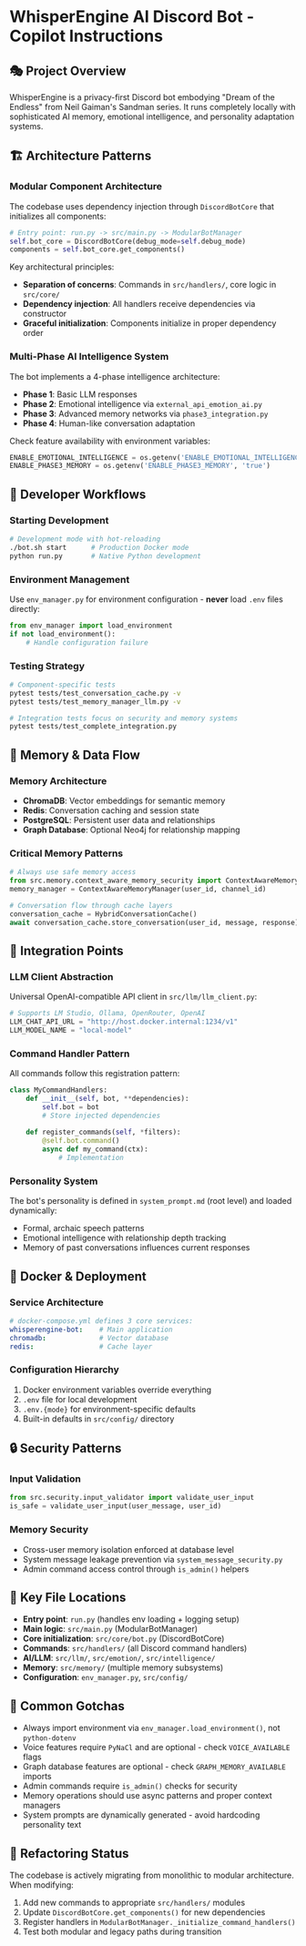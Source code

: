# WhisperEngine AI Discord Bot - Copilot Instructions

## 🎭 Project Overview

WhisperEngine is a privacy-first Discord bot embodying "Dream of the Endless" from Neil Gaiman's Sandman series. It runs completely locally with sophisticated AI memory, emotional intelligence, and personality adaptation systems.

## 🏗️ Architecture Patterns

### Modular Component Architecture
The codebase uses dependency injection through `DiscordBotCore` that initializes all components:
```python
# Entry point: run.py -> src/main.py -> ModularBotManager
self.bot_core = DiscordBotCore(debug_mode=self.debug_mode)
components = self.bot_core.get_components()
```

Key architectural principles:
- **Separation of concerns**: Commands in `src/handlers/`, core logic in `src/core/`
- **Dependency injection**: All handlers receive dependencies via constructor
- **Graceful initialization**: Components initialize in proper dependency order

### Multi-Phase AI Intelligence System
The bot implements a 4-phase intelligence architecture:
- **Phase 1**: Basic LLM responses
- **Phase 2**: Emotional intelligence via `external_api_emotion_ai.py`
- **Phase 3**: Advanced memory networks via `phase3_integration.py`
- **Phase 4**: Human-like conversation adaptation

Check feature availability with environment variables:
```python
ENABLE_EMOTIONAL_INTELLIGENCE = os.getenv('ENABLE_EMOTIONAL_INTELLIGENCE', 'true')
ENABLE_PHASE3_MEMORY = os.getenv('ENABLE_PHASE3_MEMORY', 'true')
```

## 🔧 Developer Workflows

### Starting Development
```bash
# Development mode with hot-reloading
./bot.sh start      # Production Docker mode
python run.py       # Native Python development
```

### Environment Management
Use `env_manager.py` for environment configuration - **never** load `.env` files directly:
```python
from env_manager import load_environment
if not load_environment():
    # Handle configuration failure
```

### Testing Strategy
```bash
# Component-specific tests
pytest tests/test_conversation_cache.py -v
pytest tests/test_memory_manager_llm.py -v

# Integration tests focus on security and memory systems
pytest tests/test_complete_integration.py
```

## 🧠 Memory & Data Flow

### Memory Architecture
- **ChromaDB**: Vector embeddings for semantic memory
- **Redis**: Conversation caching and session state  
- **PostgreSQL**: Persistent user data and relationships
- **Graph Database**: Optional Neo4j for relationship mapping

### Critical Memory Patterns
```python
# Always use safe memory access
from src.memory.context_aware_memory_security import ContextAwareMemoryManager
memory_manager = ContextAwareMemoryManager(user_id, channel_id)

# Conversation flow through cache layers
conversation_cache = HybridConversationCache()
await conversation_cache.store_conversation(user_id, message, response)
```

## 🔌 Integration Points

### LLM Client Abstraction
Universal OpenAI-compatible API client in `src/llm/llm_client.py`:
```python
# Supports LM Studio, Ollama, OpenRouter, OpenAI
LLM_CHAT_API_URL = "http://host.docker.internal:1234/v1"
LLM_MODEL_NAME = "local-model"
```

### Command Handler Pattern
All commands follow this registration pattern:
```python
class MyCommandHandlers:
    def __init__(self, bot, **dependencies):
        self.bot = bot
        # Store injected dependencies
        
    def register_commands(self, *filters):
        @self.bot.command()
        async def my_command(ctx):
            # Implementation
```

### Personality System
The bot's personality is defined in `system_prompt.md` (root level) and loaded dynamically:
- Formal, archaic speech patterns
- Emotional intelligence with relationship depth tracking
- Memory of past conversations influences current responses

## 🐳 Docker & Deployment

### Service Architecture
```yaml
# docker-compose.yml defines 3 core services:
whisperengine-bot:    # Main application
chromadb:             # Vector database
redis:                # Cache layer
```

### Configuration Hierarchy
1. Docker environment variables override everything
2. `.env` file for local development  
3. `.env.{mode}` for environment-specific defaults
4. Built-in defaults in `src/config/` directory

## 🔒 Security Patterns

### Input Validation
```python
from src.security.input_validator import validate_user_input
is_safe = validate_user_input(user_message, user_id)
```

### Memory Security
- Cross-user memory isolation enforced at database level
- System message leakage prevention via `system_message_security.py`
- Admin command access control through `is_admin()` helpers

## 📁 Key File Locations

- **Entry point**: `run.py` (handles env loading + logging setup)
- **Main logic**: `src/main.py` (ModularBotManager)
- **Core initialization**: `src/core/bot.py` (DiscordBotCore)
- **Commands**: `src/handlers/` (all Discord command handlers)
- **AI/LLM**: `src/llm/`, `src/emotion/`, `src/intelligence/`
- **Memory**: `src/memory/` (multiple memory subsystems)
- **Configuration**: `env_manager.py`, `src/config/`

## 🚨 Common Gotchas

- Always import environment via `env_manager.load_environment()`, not `python-dotenv`
- Voice features require `PyNaCl` and are optional - check `VOICE_AVAILABLE` flags
- Graph database features are optional - check `GRAPH_MEMORY_AVAILABLE` imports
- Admin commands require `is_admin()` checks for security
- Memory operations should use async patterns and proper context managers
- System prompts are dynamically generated - avoid hardcoding personality text

## 🔄 Refactoring Status

The codebase is actively migrating from monolithic to modular architecture. When modifying:
1. Add new commands to appropriate `src/handlers/` modules
2. Update `DiscordBotCore.get_components()` for new dependencies
3. Register handlers in `ModularBotManager._initialize_command_handlers()`
4. Test both modular and legacy paths during transition